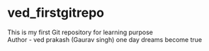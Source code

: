 # ved_firstgitrepo
This is my first Git repository for learning purpose
<br>
Author - ved prakash (Gaurav singh)
one day dreams become true 

